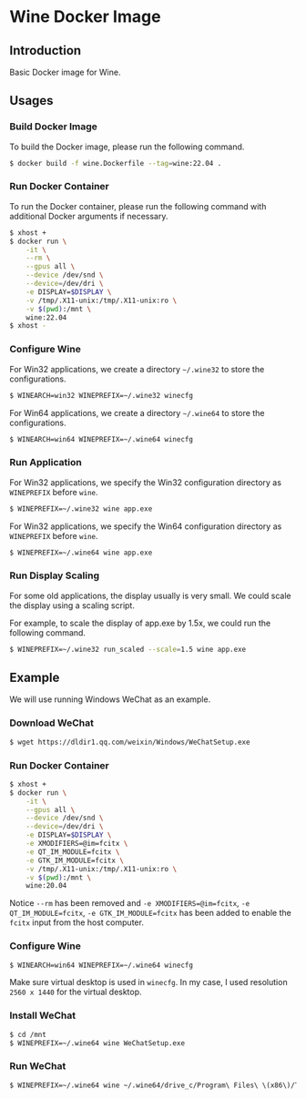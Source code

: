 # Wine Docker Image

## Introduction

Basic Docker image for Wine.


## Usages

### Build Docker Image

To build the Docker image, please run the following command.

```bash
$ docker build -f wine.Dockerfile --tag=wine:22.04 .
```

### Run Docker Container

To run the Docker container, please run the following command with additional Docker arguments if necessary.

```bash
$ xhost +
$ docker run \
    -it \
    --rm \
    --gpus all \
    --device /dev/snd \
    --device=/dev/dri \
    -e DISPLAY=$DISPLAY \
    -v /tmp/.X11-unix:/tmp/.X11-unix:ro \
    -v $(pwd):/mnt \
    wine:22.04
$ xhost -
```

### Configure Wine

For Win32 applications, we create a directory `~/.wine32` to store the configurations.

```bash
$ WINEARCH=win32 WINEPREFIX=~/.wine32 winecfg
```

For Win64 applications, we create a directory `~/.wine64` to store the configurations.

```bash
$ WINEARCH=win64 WINEPREFIX=~/.wine64 winecfg
```

### Run Application

For Win32 applications, we specify the Win32 configuration directory as `WINEPREFIX` before `wine`.

```bash
$ WINEPREFIX=~/.wine32 wine app.exe
```


For Win32 applications, we specify the Win64 configuration directory as `WINEPREFIX` before `wine`.

```bash
$ WINEPREFIX=~/.wine64 wine app.exe
```

### Run Display Scaling

For some old applications, the display usually is very small. We could scale the display using a scaling script.

For example, to scale the display of app.exe by 1.5x, we could run the following command.


```bash
$ WINEPREFIX=~/.wine32 run_scaled --scale=1.5 wine app.exe
```

## Example

We will use running Windows WeChat as an example.

### Download WeChat

```bash
$ wget https://dldir1.qq.com/weixin/Windows/WeChatSetup.exe
```

### Run Docker Container

```bash
$ xhost +
$ docker run \
    -it \
    --gpus all \
    --device /dev/snd \
    --device=/dev/dri \
    -e DISPLAY=$DISPLAY \
    -e XMODIFIERS=@im=fcitx \
    -e QT_IM_MODULE=fcitx \
    -e GTK_IM_MODULE=fcitx \
    -v /tmp/.X11-unix:/tmp/.X11-unix:ro \
    -v $(pwd):/mnt \
    wine:20.04
```

Notice `--rm` has been removed and `-e XMODIFIERS=@im=fcitx`, `-e QT_IM_MODULE=fcitx`, `-e GTK_IM_MODULE=fcitx` has been added to enable the `fcitx` input from the host computer.

### Configure Wine

```bash
$ WINEARCH=win64 WINEPREFIX=~/.wine64 winecfg
```

Make sure virtual desktop is used in `winecfg`. In my case, I used resolution `2560 x 1440` for the virtual desktop.

### Install WeChat

```bash
$ cd /mnt
$ WINEPREFIX=~/.wine64 wine WeChatSetup.exe
```

### Run WeChat

```bash
$ WINEPREFIX=~/.wine64 wine ~/.wine64/drive_c/Program\ Files\ \(x86\)/Tencent/WeChat/WeChat.exe
```

